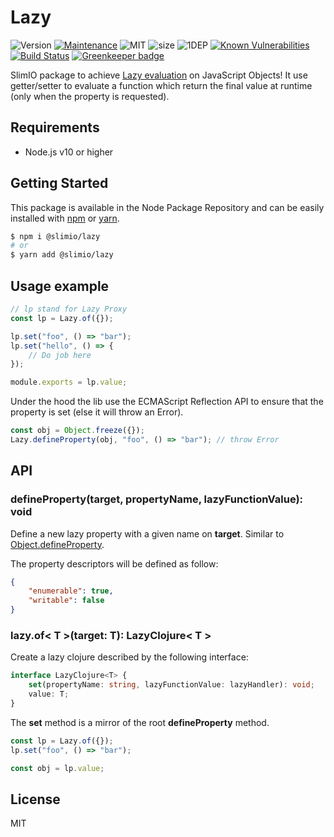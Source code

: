 # Lazy
![Version](https://img.shields.io/badge/dynamic/json.svg?url=https://raw.githubusercontent.com/SlimIO/Lazy/master/package.json&query=$.version&label=Version)
[![Maintenance](https://img.shields.io/badge/Maintained%3F-yes-green.svg)](https://github.com/SlimIO/is/commit-activity)
![MIT](https://img.shields.io/github/license/mashape/apistatus.svg)
![size](https://img.shields.io/bundlephobia/min/@slimio/lazy.svg?style=flat)
![1DEP](https://img.shields.io/badge/Dependencies-1-yellow.svg)
[![Known Vulnerabilities](https://snyk.io/test/github/SlimIO/Lazy/badge.svg?targetFile=package.json)](https://snyk.io/test/github/SlimIO/Lazy?targetFile=package.json)
[![Build Status](https://travis-ci.com/SlimIO/Lazy.svg?branch=master)](https://travis-ci.com/SlimIO/Lazy)
[![Greenkeeper badge](https://badges.greenkeeper.io/SlimIO/Lazy.svg)](https://greenkeeper.io/)

SlimIO package to achieve [Lazy evaluation](https://en.wikipedia.org/wiki/Lazy_evaluation) on JavaScript Objects! It use getter/setter to evaluate a function which return the final value at runtime (only when the property is requested).

## Requirements
- Node.js v10 or higher

## Getting Started

This package is available in the Node Package Repository and can be easily installed with [npm](https://docs.npmjs.com/getting-started/what-is-npm) or [yarn](https://yarnpkg.com).

```bash
$ npm i @slimio/lazy
# or
$ yarn add @slimio/lazy
```

## Usage example

```js
// lp stand for Lazy Proxy
const lp = Lazy.of({});

lp.set("foo", () => "bar");
lp.set("hello", () => {
    // Do job here
});

module.exports = lp.value;
```

Under the hood the lib use the ECMAScript Reflection API to ensure that the property is set (else it will throw an Error).

```js
const obj = Object.freeze({});
Lazy.defineProperty(obj, "foo", () => "bar"); // throw Error
```

## API

### defineProperty(target, propertyName, lazyFunctionValue): void
Define a new lazy property with a given name on **target**. Similar to [Object.defineProperty](https://developer.mozilla.org/fr/docs/Web/JavaScript/Reference/Objets_globaux/Object/defineProperty).

The property descriptors will be defined as follow:
```json
{
    "enumerable": true,
    "writable": false
}
```

### lazy.of< T >(target: T): LazyClojure< T >
Create a lazy clojure described by the following interface:
```ts
interface LazyClojure<T> {
    set(propertyName: string, lazyFunctionValue: lazyHandler): void;
    value: T;
}
```

The **set** method is a mirror of the root **defineProperty** method.
```js
const lp = Lazy.of({});
lp.set("foo", () => "bar");

const obj = lp.value;
```

## License
MIT
